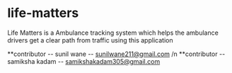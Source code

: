 # life-matters
Life Matters is a Ambulance tracking system which helps the ambulance drivers get a clear path from traffic using this application

**contributor -- sunil wane -- sunilwane211@gmail.com /n
**contributor -- samiksha kadam -- samikshakadam305@gmail.com
